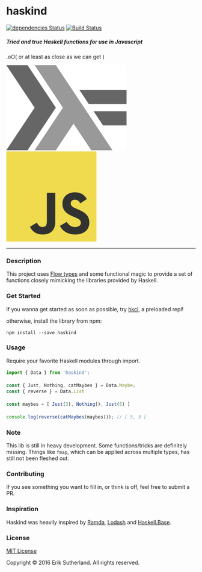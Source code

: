 haskind
=======

[![dependencies Status](https://david-dm.org/MrRacoon/haskind/status.svg)](https://david-dm.org/MrRacoon/haskind)
[![Build Status](https://travis-ci.org/MrRacoon/haskind.svg?branch=master)](https://travis-ci.org/MrRacoon/haskind)

##### Tried and true Haskell functions for use in Javascript

.oO( or at least as close as we can get )

![haskell](/lamda.png)
![js](/js.png)

---
### Description

This project uses [Flow types](https://flowtype.org/) and some functional magic to provide a set of functions closely mimicking the libraries provided by Haskell.

### Get Started

If you wanna get started as soon as possible, try [hkci](https://www.npmjs.com/package/hkci), a preloaded repl!

otherwise, install the library from npm:

```
npm install --save haskind
```

### Usage

Require your favorite Haskell modules through import.

```javascript
import { Data } from 'haskind';

const { Just, Nothing, catMaybes } = Data.Maybe;
const { reverse } = Data.List

const maybes = [ Just(3), Nothing(), Just(5) ]

console.log(reverse(catMaybes(maybes))); // [ 5, 3 ]
```

### Note

This lib is still in heavy development. Some functions/tricks are definitely missing. Things like `fmap`, which can be applied across multiple types, has still not been fleshed out.

### Contributing

If you see something you want to fill in, or think is off, feel free to submit a
PR.

### Inspiration

Haskind was heavily inspired by [Ramda](http://ramdajs.com/), [Lodash](https://lodash.com/) and [Haskell.Base](http://hackage.haskell.org/package/base).

### License

[MIT License](http://opensource.org/licenses/MIT)

Copyright &copy; 2016 Erik Sutherland. All rights reserved.
